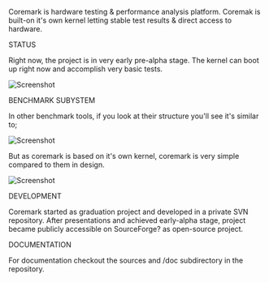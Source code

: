 Coremark is hardware testing & performance analysis platform. Coremak is built-on it's own kernel letting stable test results & direct access to hardware.

STATUS

Right now, the project is in very early pre-alpha stage. The kernel can boot up right now and accomplish very basic tests.

![Screenshot](http://coremark.sourceforge.net/img/coremark.jpg)

BENCHMARK SUBYSTEM

In other benchmark tools, if you look at their structure you'll see it's similar to;

![Screenshot](http://coremark.sourceforge.net/img/other_tools.jpg)

But as coremark is based on it's own kernel, coremark is very simple compared to them in design.

![Screenshot](http://coremark.sourceforge.net/img/coremark_structure.jpg)

DEVELOPMENT

Coremark started as graduation project and developed in a private SVN repository. After presentations and achieved early-alpha stage, project became publicly accessible on SourceForge? as open-source project.

DOCUMENTATION

For documentation checkout the sources and /doc subdirectory in the repository.
